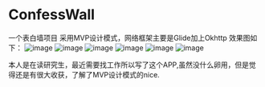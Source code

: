 # ConfessWall
一个表白墙项目
采用MVP设计模式，网络框架主要是Glide加上Okhttp
效果图如下：
![image](https://github.com/1036711153/ConfessWall/blob/master/Screenshot_2016-03-23-17-42-06_com.confress.lovew.png?raw=true)
![image](https://github.com/1036711153/ConfessWall/blob/master/Screenshot_2016-03-23-17-42-14_com.confress.lovew.png?raw=true)
![image](https://github.com/1036711153/ConfessWall/blob/master/Screenshot_2016-03-23-17-42-18_com.confress.lovew.png?raw=true)
![image](https://github.com/1036711153/ConfessWall/blob/master/Screenshot_2016-03-23-17-42-21_com.confress.lovew.png?raw=true)
![image](https://github.com/1036711153/ConfessWall/blob/master/Screenshot_2016-03-23-17-42-33_com.confress.lovew.png?raw=true)
![image](https://github.com/1036711153/ConfessWall/blob/master/Screenshot_2016-03-23-17-42-39_com.confress.lovew.png?raw=true)

本人是在读研究生，最近需要找工作所以写了这个APP,虽然没什么卵用，但是觉得还是有很大收获，了解了MVP设计模式的nice.
